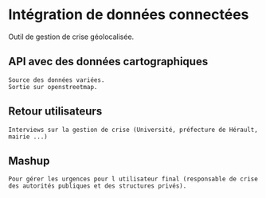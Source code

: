 # Intégration de données connectées


Outil de gestion de crise géolocalisée.


## API avec des données cartographiques
	Source des données variées. 
	Sortie sur openstreetmap. 
## Retour utilisateurs
	Interviews sur la gestion de crise (Université, préfecture de Hérault, mairie ...)
## Mashup
	Pour gérer les urgences pour l utilisateur final (responsable de crise des autorités publiques et des structures privés). 
